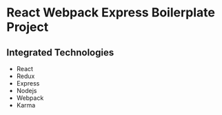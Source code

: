 # React Webpack Express Boilerplate Project

## Integrated Technologies
* React
* Redux
* Express
* Nodejs
* Webpack
* Karma
